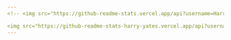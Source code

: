 ```yaml
---
<!-- <img src="https://github-readme-stats.vercel.app/api?username=Harry-Yates&show_icons=true&count_private=true" width="500" height="auto"/> <img src="https://github-readme-stats.vercel.app/api/top-langs/?username=Harry-Yates&layout=compact/" width="241" height="auto"/> -->

<img src="https://github-readme-stats-harry-yates.vercel.app/api?username=Harry-Yates&show_icons=true&count_private=true" width="500" height="auto"/> <img src="https://github-readme-stats-harry-yates.vercel.app/api/top-langs/?username=Harry-Yates&layout=compact/" width="241" height="auto"/>
---
```


<!-- github-readme-stats-five-ashy-84.vercel.app -->
